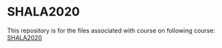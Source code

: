 # SHALA2020
This repository is for the files associated with course on following course: [SHALA2020](https://shala2020.github.io/)
